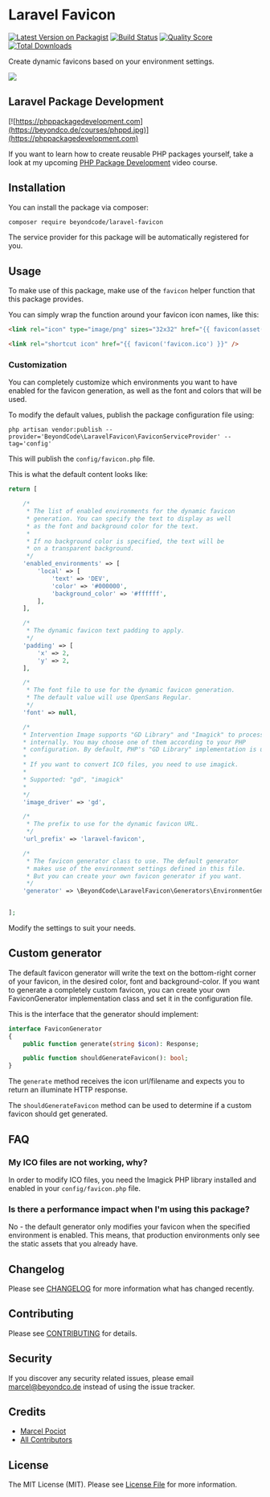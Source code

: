 # Laravel Favicon 

[![Latest Version on Packagist](https://img.shields.io/packagist/v/beyondcode/laravel-favicon.svg?style=flat-square)](https://packagist.org/packages/beyondcode/laravel-favicon)
[![Build Status](https://img.shields.io/travis/beyondcode/laravel-favicon/master.svg?style=flat-square)](https://travis-ci.org/beyondcode/laravel-favicon)
[![Quality Score](https://img.shields.io/scrutinizer/g/beyondcode/laravel-favicon.svg?style=flat-square)](https://scrutinizer-ci.com/g/beyondcode/laravel-favicon)
[![Total Downloads](https://img.shields.io/packagist/dt/beyondcode/laravel-favicon.svg?style=flat-square)](https://packagist.org/packages/beyondcode/laravel-favicon)

Create dynamic favicons based on your environment settings.

![](https://beyondco.de/github/favicons/screenshot.png)

## Laravel Package Development

[![https://phppackagedevelopment.com](https://beyondco.de/courses/phppd.jpg)](https://phppackagedevelopment.com)

If you want to learn how to create reusable PHP packages yourself, take a look at my upcoming [PHP Package Development](https://phppackagedevelopment.com) video course.

## Installation

You can install the package via composer:

```bash
composer require beyondcode/laravel-favicon
```

The service provider for this package will be automatically registered for you.

## Usage

To make use of this package, make use of the `favicon` helper function that this package provides.

You can simply wrap the function around your favicon icon names, like this:

```html
<link rel="icon" type="image/png" sizes="32x32" href="{{ favicon(asset('favicon-32x32.png')) }}">

<link rel="shortcut icon" href="{{ favicon('favicon.ico') }}" />
```

### Customization

You can completely customize which environments you want to have enabled for the favicon generation, as well as the font and colors that will be used.

To modify the default values, publish the package configuration file using:

```
php artisan vendor:publish --provider='BeyondCode\LaravelFavicon\FaviconServiceProvider' --tag='config'
```

This will publish the `config/favicon.php` file.

This is what the default content looks like:

```php
return [

    /*
     * The list of enabled environments for the dynamic favicon
     * generation. You can specify the text to display as well
     * as the font and background color for the text.
     *
     * If no background color is specified, the text will be
     * on a transparent background.
     */
    'enabled_environments' => [
        'local' => [
            'text' => 'DEV',
            'color' => '#000000',
            'background_color' => '#ffffff',
        ],
    ],

    /*
     * The dynamic favicon text padding to apply.
     */
    'padding' => [
        'x' => 2,
        'y' => 2,
    ],

    /*
     * The font file to use for the dynamic favicon generation.
     * The default value will use OpenSans Regular.
     */
    'font' => null,

    /*
    * Intervention Image supports "GD Library" and "Imagick" to process images
    * internally. You may choose one of them according to your PHP
    * configuration. By default, PHP's "GD Library" implementation is used.
    *
    * If you want to convert ICO files, you need to use imagick.
    *
    * Supported: "gd", "imagick"
    *
    */
    'image_driver' => 'gd',

    /*
     * The prefix to use for the dynamic favicon URL.
     */
    'url_prefix' => 'laravel-favicon',

    /*
     * The favicon generator class to use. The default generator
     * makes use of the environment settings defined in this file.
     * But you can create your own favicon generator if you want.
     */
    'generator' => \BeyondCode\LaravelFavicon\Generators\EnvironmentGenerator::class,


];
```

Modify the settings to suit your needs.

## Custom generator

The default favicon generator will write the text on the bottom-right corner of your favicon, in the desired color, font and background-color.
If you want to generate a completely custom favicon, you can create your own FaviconGenerator implementation class and set it in the configuration file.

This is the interface that the generator should implement:

```php
interface FaviconGenerator
{
    public function generate(string $icon): Response;

    public function shouldGenerateFavicon(): bool;
}
```

The `generate` method receives the icon url/filename and expects you to return an illuminate HTTP response.

The `shouldGenerateFavicon` method can be used to determine if a custom favicon should get generated.

## FAQ

### My ICO files are not working, why?

In order to modify ICO files, you need the Imagick PHP library installed and enabled in your `config/favicon.php` file.

### Is there a performance impact when I'm using this package?

No - the default generator only modifies your favicon when the specified environment is enabled. This means, that production environments only see the static assets that you already have.

## Changelog

Please see [CHANGELOG](CHANGELOG.md) for more information what has changed recently.

## Contributing

Please see [CONTRIBUTING](CONTRIBUTING.md) for details.

## Security

If you discover any security related issues, please email marcel@beyondco.de instead of using the issue tracker.

## Credits

- [Marcel Pociot](https://github.com/mpociot)
- [All Contributors](../../contributors)

## License

The MIT License (MIT). Please see [License File](LICENSE.md) for more information.
